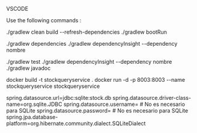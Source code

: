 VSCODE

Use the following commands :

./gradlew clean build --refresh-dependencies
./gradlew bootRun

./gradlew dependencies
./gradlew dependencyInsight --dependency nombre

./gradlew test
./gradlew dependencyInsight --dependency nombre
./gradlew javadoc


docker build -t stockqueryservice .
docker run -d -p 8003:8003 --name stockqueryservice stockqueryservice




spring.datasource.url=jdbc:sqlite:stock.db
spring.datasource.driver-class-name=org.sqlite.JDBC
spring.datasource.username= # No es necesario para SQLite
spring.datasource.password= # No es necesario para SQLite
spring.jpa.database-platform=org.hibernate.community.dialect.SQLiteDialect